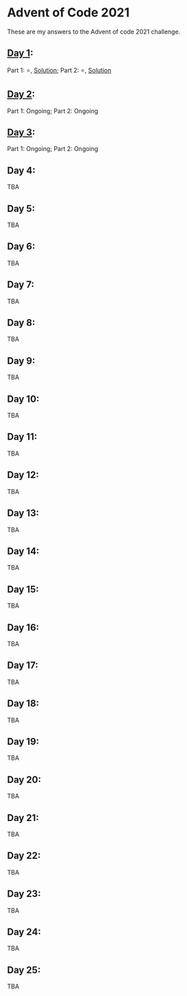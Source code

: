 # Advent of Code 2021

These are my answers to the Advent of code 2021 challenge.

## [Day 1](https://adventofcode.com/2021/day/1):

Part 1: ⭐️, [Solution](/day1/part1.py); Part 2: ⭐️, [Solution](/day1/part2.py)

## [Day 2](https://adventofcode.com/2021/day/2):

Part 1: Ongoing; Part 2: Ongoing

## [Day 3](https://adventofcode.com/2021/day/3):

Part 1: Ongoing; Part 2: Ongoing

## Day 4:

TBA

## Day 5:

TBA

## Day 6:

TBA

## Day 7:

TBA

## Day 8:

TBA

## Day 9:

TBA

## Day 10:

TBA

## Day 11:

TBA

## Day 12:

TBA

## Day 13:

TBA

## Day 14:

TBA

## Day 15:

TBA

## Day 16:

TBA

## Day 17:

TBA

## Day 18:

TBA

## Day 19:

TBA

## Day 20:

TBA

## Day 21:

TBA

## Day 22:

TBA

## Day 23:

TBA

## Day 24:

TBA

## Day 25:

TBA
